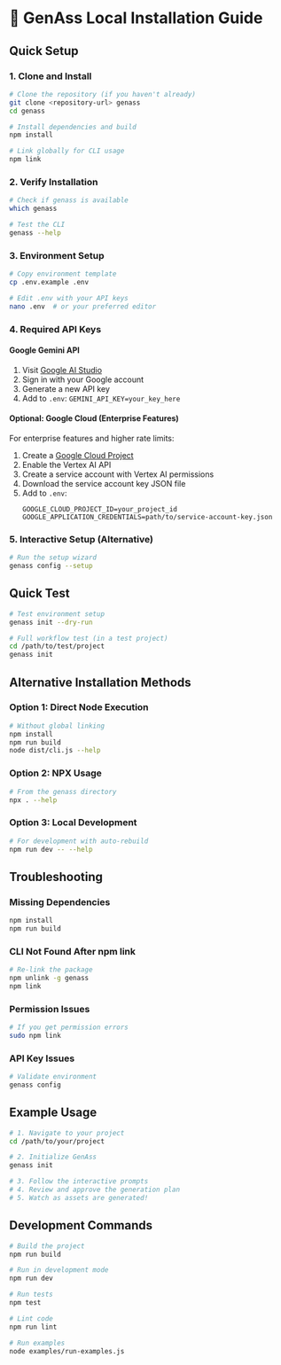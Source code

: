 # 🚀 GenAss Local Installation Guide

## Quick Setup

### 1. Clone and Install
```bash
# Clone the repository (if you haven't already)
git clone <repository-url> genass
cd genass

# Install dependencies and build
npm install

# Link globally for CLI usage
npm link
```

### 2. Verify Installation
```bash
# Check if genass is available
which genass

# Test the CLI
genass --help
```

### 3. Environment Setup
```bash
# Copy environment template
cp .env.example .env

# Edit .env with your API keys
nano .env  # or your preferred editor
```

### 4. Required API Keys

#### Google Gemini API
1. Visit [Google AI Studio](https://aistudio.google.com/apikey)
2. Sign in with your Google account
3. Generate a new API key
4. Add to `.env`: `GEMINI_API_KEY=your_key_here`

#### Optional: Google Cloud (Enterprise Features)
For enterprise features and higher rate limits:
1. Create a [Google Cloud Project](https://console.cloud.google.com/)
2. Enable the Vertex AI API
3. Create a service account with Vertex AI permissions
4. Download the service account key JSON file
5. Add to `.env`:
   ```
   GOOGLE_CLOUD_PROJECT_ID=your_project_id
   GOOGLE_APPLICATION_CREDENTIALS=path/to/service-account-key.json
   ```

### 5. Interactive Setup (Alternative)
```bash
# Run the setup wizard
genass config --setup
```

## Quick Test

```bash
# Test environment setup
genass init --dry-run

# Full workflow test (in a test project)
cd /path/to/test/project
genass init
```

## Alternative Installation Methods

### Option 1: Direct Node Execution
```bash
# Without global linking
npm install
npm run build
node dist/cli.js --help
```

### Option 2: NPX Usage
```bash
# From the genass directory
npx . --help
```

### Option 3: Local Development
```bash
# For development with auto-rebuild
npm run dev -- --help
```

## Troubleshooting

### Missing Dependencies
```bash
npm install
npm run build
```

### CLI Not Found After npm link
```bash
# Re-link the package
npm unlink -g genass
npm link
```

### Permission Issues
```bash
# If you get permission errors
sudo npm link
```

### API Key Issues
```bash
# Validate environment
genass config
```

## Example Usage

```bash
# 1. Navigate to your project
cd /path/to/your/project

# 2. Initialize GenAss
genass init

# 3. Follow the interactive prompts
# 4. Review and approve the generation plan
# 5. Watch as assets are generated!
```

## Development Commands

```bash
# Build the project
npm run build

# Run in development mode
npm run dev

# Run tests
npm test

# Lint code
npm run lint

# Run examples
node examples/run-examples.js
```